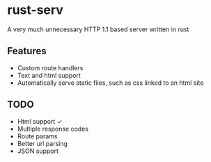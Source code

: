 # rust-serv

A very much unnecessary HTTP 1.1 based server written in rust

## Features

* Custom route handlers
* Text and html support
* Automatically serve static files, such as css linked to an html site

## TODO

* Html support ✓
* Multiple response codes
* Route params
* Better url parsing
* JSON support
